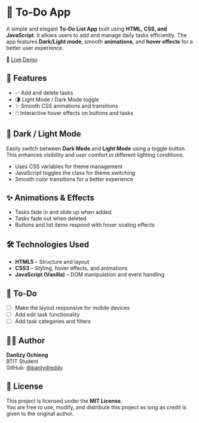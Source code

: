 # 📝 To-Do App

A simple and elegant **To-Do List App** built using **HTML, CSS, and JavaScript**. It allows users to add and manage daily tasks efficiently. The app features **Dark/Light mode**, smooth **animations**, and **hover effects** for a better user experience.

🔗 [Live Demo](https://bantydreddy.github.io/To-Do_App/)

## 🚀 Features
- ✅ Add and delete tasks
- 🌗 Light Mode / Dark Mode toggle
- ✨ Smooth CSS animations and transitions
- 🖱️ Interactive hover effects on buttons and tasks

## 🌙 Dark / Light Mode
Easily switch between **Dark Mode** and **Light Mode** using a toggle button. This enhances visibility and user comfort in different lighting conditions.

- Uses CSS variables for theme management
- JavaScript toggles the class for theme switching
- Smooth color transitions for a better experience

## ✨ Animations & Effects
- Tasks fade in and slide up when added
- Tasks fade out when deleted
- Buttons and list items respond with hover scaling effects

## 🛠️ Technologies Used
- **HTML5** – Structure and layout
- **CSS3** – Styling, hover effects, and animations
- **JavaScript (Vanilla)** – DOM manipulation and event handling

## 📌 To-Do
- [ ] Make the layout responsive for mobile devices
- [ ] Add edit task functionality
- [ ] Add task categories and filters

## 👨‍💻 Author
**Danlizy Ochieng**  
BTIT Student  
GitHub: [@bantydreddy](https://github.com/bantydreddy)

## 📄 License
This project is licensed under the **MIT License**.  
You are free to use, modify, and distribute this project as long as credit is given to the original author.
